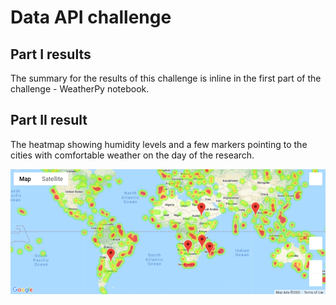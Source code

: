 # Data API challenge

## Part I results
The summary for the results of this challenge is inline in the first part of the challenge - WeatherPy notebook.

## Part II result
The heatmap showing humidity levels and a few markers pointing to the cities with comfortable weather on the day of the research.

![Heatmap with markers](VacationPy/map.png)
